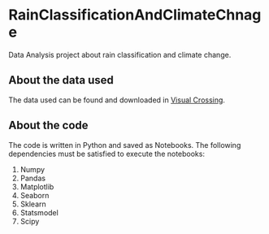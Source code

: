 # RainClassificationAndClimateChnage

Data Analysis project about rain classification and climate change.

## About the data used

The data used can be found and downloaded in [Visual Crossing](https://external.ink?to=visualcrossing.com/).

## About the code

The code is written in Python and saved as Notebooks. The following dependencies must be satisfied to execute the notebooks:

1. Numpy
2. Pandas
3. Matplotlib
4. Seaborn
5. Sklearn
6. Statsmodel
7. Scipy
